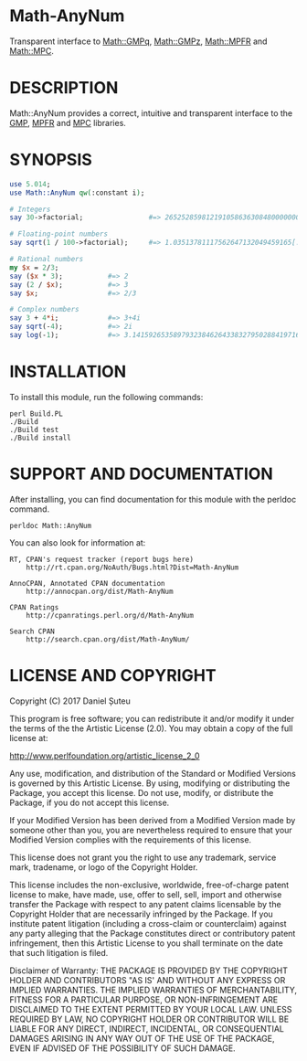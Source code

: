 # Math-AnyNum

Transparent interface to [Math::GMPq](https://metacpan.org/release/Math-GMPq), [Math::GMPz](https://metacpan.org/release/Math-GMPz), [Math::MPFR](https://metacpan.org/release/Math-MPFR) and [Math::MPC](https://metacpan.org/release/Math-MPC).

# DESCRIPTION

Math::AnyNum provides a correct, intuitive and transparent interface to the [GMP](https://gmplib.org/), [MPFR](http://www.mpfr.org/) and [MPC](http://www.multiprecision.org/) libraries.

# SYNOPSIS

```perl
use 5.014;
use Math::AnyNum qw(:constant i);

# Integers
say 30->factorial;                #=> 265252859812191058636308480000000

# Floating-point numbers
say sqrt(1 / 100->factorial);     #=> 1.03513781117562647132049459165[...]e-79

# Rational numbers
my $x = 2/3;
say ($x * 3);           #=> 2
say (2 / $x);           #=> 3
say $x;                 #=> 2/3

# Complex numbers
say 3 + 4*i;            #=> 3+4i
say sqrt(-4);           #=> 2i
say log(-1);            #=> 3.141592653589793238462643383279502884197169[...]i
```

# INSTALLATION

To install this module, run the following commands:

    perl Build.PL
    ./Build
    ./Build test
    ./Build install

# SUPPORT AND DOCUMENTATION

After installing, you can find documentation for this module with the
perldoc command.

    perldoc Math::AnyNum

You can also look for information at:

    RT, CPAN's request tracker (report bugs here)
        http://rt.cpan.org/NoAuth/Bugs.html?Dist=Math-AnyNum

    AnnoCPAN, Annotated CPAN documentation
        http://annocpan.org/dist/Math-AnyNum

    CPAN Ratings
        http://cpanratings.perl.org/d/Math-AnyNum

    Search CPAN
        http://search.cpan.org/dist/Math-AnyNum/


# LICENSE AND COPYRIGHT

Copyright (C) 2017 Daniel Șuteu

This program is free software; you can redistribute it and/or modify it
under the terms of the the Artistic License (2.0). You may obtain a
copy of the full license at:

http://www.perlfoundation.org/artistic_license_2_0

Any use, modification, and distribution of the Standard or Modified
Versions is governed by this Artistic License. By using, modifying or
distributing the Package, you accept this license. Do not use, modify,
or distribute the Package, if you do not accept this license.

If your Modified Version has been derived from a Modified Version made
by someone other than you, you are nevertheless required to ensure that
your Modified Version complies with the requirements of this license.

This license does not grant you the right to use any trademark, service
mark, tradename, or logo of the Copyright Holder.

This license includes the non-exclusive, worldwide, free-of-charge
patent license to make, have made, use, offer to sell, sell, import and
otherwise transfer the Package with respect to any patent claims
licensable by the Copyright Holder that are necessarily infringed by the
Package. If you institute patent litigation (including a cross-claim or
counterclaim) against any party alleging that the Package constitutes
direct or contributory patent infringement, then this Artistic License
to you shall terminate on the date that such litigation is filed.

Disclaimer of Warranty: THE PACKAGE IS PROVIDED BY THE COPYRIGHT HOLDER
AND CONTRIBUTORS "AS IS' AND WITHOUT ANY EXPRESS OR IMPLIED WARRANTIES.
THE IMPLIED WARRANTIES OF MERCHANTABILITY, FITNESS FOR A PARTICULAR
PURPOSE, OR NON-INFRINGEMENT ARE DISCLAIMED TO THE EXTENT PERMITTED BY
YOUR LOCAL LAW. UNLESS REQUIRED BY LAW, NO COPYRIGHT HOLDER OR
CONTRIBUTOR WILL BE LIABLE FOR ANY DIRECT, INDIRECT, INCIDENTAL, OR
CONSEQUENTIAL DAMAGES ARISING IN ANY WAY OUT OF THE USE OF THE PACKAGE,
EVEN IF ADVISED OF THE POSSIBILITY OF SUCH DAMAGE.
